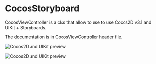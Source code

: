 CocosStoryboard
===============

CocosViewController is a clss that allow to use to use Cocos2D v3.1 and UIKit + Storyboards.

The documentation is in CocosViewController header file.

![Cocos2D and UIKit preview](http://www.dimitrigiani.it/files/cocos-uikit-1-1.png)

![Cocos2D and UIKit preview](http://www.dimitrigiani.it/files/cocos-uikit-2.png)
